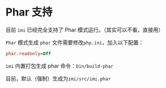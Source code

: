 # Phar 支持

目前 `imi` 已经完全支持了 Phar 模式运行。（其实可以不看，直接用）

`Phar` 模式生成 `phar` 文件需要修改`php.ini`，加入以下配置：

```ini
phar.readonly=Off
```

`imi` 内置打包生成 phar 命令：`bin/build-phar`

目前，默认（强制）生成为`imi/src/imi.phar`